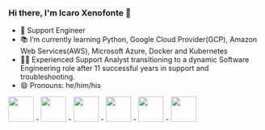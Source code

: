 ### Hi there, I'm Icaro Xenofonte 👋


- 👔 Support Engineer
- 📚 I’m currently learning Python, Google Cloud Provider(GCP), Amazon Web Services(AWS), Microsoft Azure, Docker and Kubernetes
- 🧔🏻 Experienced Support Analyst transitioning to a dynamic Software Engineering role after 11 successful years in support and troubleshooting.
- 😄 Pronouns: he/him/his

 <img src="https://cdn.jsdelivr.net/gh/devicons/devicon/icons/python/python-original.svg" idth="50" height="50" /> -
<img src="https://cdn.jsdelivr.net/gh/devicons/devicon/icons/docker/docker-original.svg" width="50" height="50" /> -
<img src="https://cdn.jsdelivr.net/gh/devicons/devicon/icons/kubernetes/kubernetes-plain.svg" widht="50" height="50" /> -
<img src="https://cdn.jsdelivr.net/gh/devicons/devicon/icons/googlecloud/googlecloud-original.svg" widht="50" height="50" /> -
<img src="https://cdn.jsdelivr.net/gh/devicons/devicon/icons/amazonwebservices/amazonwebservices-original.svg" widht="50" height="50" /> -
<img src="https://cdn.jsdelivr.net/gh/devicons/devicon/icons/azure/azure-original.svg" widht="50" height="50" />
          
